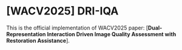 # [WACV2025] DRI-IQA 

This is the official implementation of WACV2025 paper: [**Dual-Representation Interaction Driven Image Quality Assessment with Restoration Assistance**].

